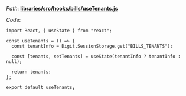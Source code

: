 *Path*: <b><ins>libraries/src/hooks/bills/useTenants.js</b></ins>

*Code*: 

```
import React, { useState } from "react";

const useTenants = () => {
  const tenantInfo = Digit.SessionStorage.get("BILLS_TENANTS");

  const [tenants, setTenants] = useState(tenantInfo ? tenantInfo : null);

  return tenants;
};

export default useTenants;
```

